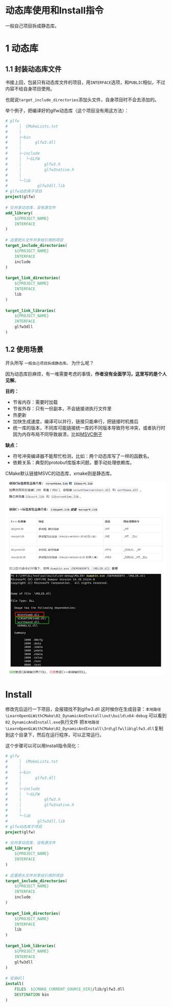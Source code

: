 # 动态库使用和Install指令

一般自己项目拆成静态库。

# 1 动态库 
## 1.1 封装动态库文件

书接上回，包装只有动态库文件的项目，用`INTERFACE`选项，和`PUBLIC`相似，不过内容不给自身项目使用。

也就说`target_include_directories`添加头文件，自身项目时不会去添加的。

举个例子，把编译好的glfw动态库（这个项目没有用这方法）：

```cmake
# glfw
#     │  CMakeLists.txt
#     │
#     ├─bin
#     │      glfw3.dll
#     │
#     ├─include
#     │  └─GLFW
#     │          glfw3.h
#     │          glfw3native.h
#     │
#     └─lib
#             glfw3dll.lib
# glfw动态库子项目
project(glfw)

# 仅共享动态库，没有源文件
add_library(
    ${PROJECT_NAME}
    INTERFACE
)

# 这里把头文件共享给引用的项目
target_include_directories(
    ${PROJECT_NAME}
    INTERFACE
    include
)

target_link_directories(
    ${PROJECT_NAME}
    INTERFACE
    lib
)

target_link_libraries(
    ${PROJECT_NAME}
    INTERFACE
    glfw3dll
)

```

## 1.2 使用场景
开头所写 `一般自己项目拆成静态库。` 为什么呢？

因为动态库巨麻烦，有一堆需要考虑的事情，**作者没有全面学习，这里写的是个人见解**。

**目的：**
- 节省内存：需要时加载
- 节省外存：只有一份副本，不会链接进执行文件里
- 热更新
- 加快生成速度，编译可以并行，链接只能串行，把链接时机推后
- 统一库的版本，不同库可能链接统一库的不同版本导致符号冲突，或者执行时因为内存布局不同导致崩溃，比如[MSVC例子](https://learn.microsoft.com/zh-cn/cpp/c-runtime-library/potential-errors-passing-crt-objects-across-dll-boundaries?view=msvc-170#causes)

**缺点：**
- 符号冲突编译器不能帮忙检测，比如：两个动态库写了一样的函数名。
- 依赖关系：典型的protobuf库版本问题，要手动处理依赖库。

CMake默认链接MSVC的动态库，xmake则是静态库。

![MSVC链接库](notes/msvc_dynamic_check.png)

# Install
修改完后运行一下项目，会报错找不到glfw3.dll
这时候你在生成目录：`本地路径\LearnOpenGLWithCMake\02_DynamicAndInstall\out\build\x64-debug`
可以看到`02_DynamicAndInstall.exe`执行文件
把`本地路径\LearnOpenGLWithCMake\02_DynamicAndInstall\3rd\glfw\lib\glfw3.dll`复制到这个目录下，然后在运行程序，可以正常运行。

这个步骤可以可以用Install指令简化：
```cmake
# glfw
#     │  CMakeLists.txt
#     │
#     ├─bin
#     │      glfw3.dll
#     │
#     ├─include
#     │  └─GLFW
#     │          glfw3.h
#     │          glfw3native.h
#     │
#     └─lib
#             glfw3dll.lib
# glfw动态库子项目
project(glfw)

# 仅共享动态库，没有源文件
add_library(
    ${PROJECT_NAME}
    INTERFACE
)

# 这里把头文件共享给引用的项目
target_include_directories(
    ${PROJECT_NAME}
    INTERFACE
    include
)

target_link_directories(
    ${PROJECT_NAME}
    INTERFACE
    lib
)

target_link_libraries(
    ${PROJECT_NAME}
    INTERFACE
    glfw3dll
)

# 安装dll
install(
    FILES  ${CMAKE_CURRENT_SOURCE_DIR}/lib/glfw3.dll
    DESTINATION bin
)

```